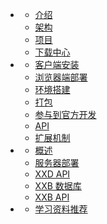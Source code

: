 * <i class="icon far fa-smile-beam"></i>
  * [介绍](README)
  * [架构](arch)
  * [项目](project)
  * [下载中心](download)
* <i class="icon fas fa-laptop-code"></i>
  * [客户端安装](client-install)
  * [浏览器端部署](browser-deploy)
  * [环境搭建](client/start.md)
  * [打包](client/package.md)
  * [参与到官方开发](client/contribute.md)
  * [API](client/api.md)
  * [扩展机制](client/extension.md)
* <i class="icon fas fa-running"></i>
  * [概述](server/summary)
  * [服务器部署](server/deploy)
  * [XXD API](server/xxd-api)
  * [XXB 数据库](server/xxb-api)
  * [XXB API](server/xxb-api)
* <i class="icon far fa-compass"></i>
  * [学习资料推荐](guide/learn)
